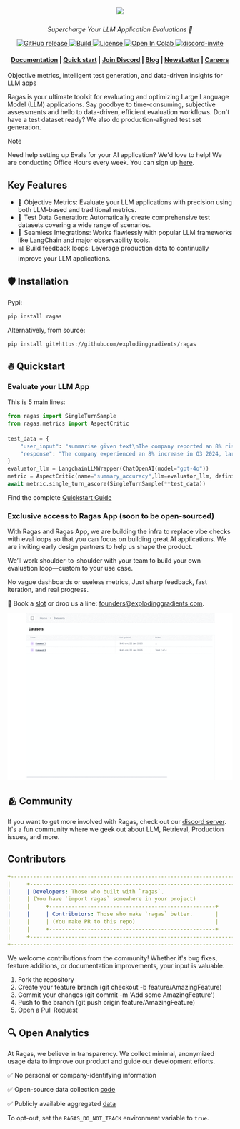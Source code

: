 <h1 align="center">
  <img style="vertical-align:middle" height="200"
  src="./docs/_static/imgs/logo.png">
</h1>
<p align="center">
  <i>Supercharge Your LLM Application Evaluations 🚀</i>
</p>

<p align="center">
    <a href="https://github.com/explodinggradients/ragas/releases">
        <img alt="GitHub release" src="https://img.shields.io/github/release/explodinggradients/ragas.svg">
    </a>
    <a href="https://www.python.org/">
            <img alt="Build" src="https://img.shields.io/badge/Made%20with-Python-1f425f.svg?color=purple">
    </a>
    <a href="https://github.com/explodinggradients/ragas/blob/master/LICENSE">
        <img alt="License" src="https://img.shields.io/github/license/explodinggradients/ragas.svg?color=green">
    </a>
    <a href="https://pypi.org/project/ragas/">
        <img alt="Open In Colab" src="https://img.shields.io/pypi/dm/ragas">
    </a>
    <a href="https://discord.gg/5djav8GGNZ">
        <img alt="discord-invite" src="https://img.shields.io/discord/1119637219561451644">
    </a>
</p>

<h4 align="center">
    <p>
        <a href="https://docs.ragas.io/">Documentation</a> |
        <a href="#fire-quickstart">Quick start</a> |
        <a href="https://discord.gg/5djav8GGNZ">Join Discord</a> |
        <a href="https://blog.ragas.io/">Blog</a> |
        <a href="https://newsletter.ragas.io/">NewsLetter</a> |
        <a href="https://www.ragas.io/careers">Careers</a>
    <p>
</h4>

Objective metrics, intelligent test generation, and data-driven insights for LLM apps

Ragas is your ultimate toolkit for evaluating and optimizing Large Language Model (LLM) applications. Say goodbye to time-consuming, subjective assessments and hello to data-driven, efficient evaluation workflows.
Don't have a test dataset ready? We also do production-aligned test set generation.

> [!NOTE]
> Need help setting up Evals for your AI application? We'd love to help! We are conducting Office Hours every week. You can sign up [here](https://cal.com/team/ragas/office-hours).

## Key Features

- 🎯 Objective Metrics: Evaluate your LLM applications with precision using both LLM-based and traditional metrics.
- 🧪 Test Data Generation: Automatically create comprehensive test datasets covering a wide range of scenarios.
- 🔗 Seamless Integrations: Works flawlessly with popular LLM frameworks like LangChain and major observability tools.
- 📊 Build feedback loops: Leverage production data to continually improve your LLM applications.

## :shield: Installation

Pypi: 

```bash
pip install ragas
```

Alternatively, from source:

```bash
pip install git+https://github.com/explodinggradients/ragas
```

## :fire: Quickstart

### Evaluate your LLM App

This is 5 main lines:

```python
from ragas import SingleTurnSample
from ragas.metrics import AspectCritic

test_data = {
    "user_input": "summarise given text\nThe company reported an 8% rise in Q3 2024, driven by strong performance in the Asian market. Sales in this region have significantly contributed to the overall growth. Analysts attribute this success to strategic marketing and product localization. The positive trend in the Asian market is expected to continue into the next quarter.",
    "response": "The company experienced an 8% increase in Q3 2024, largely due to effective marketing strategies and product adaptation, with expectations of continued growth in the coming quarter.",
}
evaluator_llm = LangchainLLMWrapper(ChatOpenAI(model="gpt-4o"))
metric = AspectCritic(name="summary_accuracy",llm=evaluator_llm, definition="Verify if the summary is accurate.")
await metric.single_turn_ascore(SingleTurnSample(**test_data))
```

Find the complete [Quickstart Guide](https://docs.ragas.io/en/latest/getstarted/evals)

### Exclusive access to Ragas App (soon to be open-sourced)

With Ragas and Ragas App, we are building the infra to replace vibe checks with eval loops so that you can focus on building great AI applications.
We are inviting early design partners to help us shape the product. 

We’ll work shoulder-to-shoulder with your team to build your own evaluation loop—custom to your use case.

No vague dashboards or useless metrics, Just sharp feedback, fast iteration, and real progress.

🔗 Book a [slot](https://bit.ly/3EBYq4J) or drop us a line: [founders@explodinggradients.com](mailto:founders@explodinggradients.com).

![](/docs/_static/ragas_app.gif)


## 🫂 Community

If you want to get more involved with Ragas, check out our [discord server](https://discord.gg/5qGUJ6mh7C). It's a fun community where we geek out about LLM, Retrieval, Production issues, and more.

## Contributors

```yml
+----------------------------------------------------------------------------+
|     +----------------------------------------------------------------+     |
|     | Developers: Those who built with `ragas`.                      |     |
|     | (You have `import ragas` somewhere in your project)            |     |
|     |     +----------------------------------------------------+     |     |
|     |     | Contributors: Those who make `ragas` better.       |     |     |
|     |     | (You make PR to this repo)                         |     |     |
|     |     +----------------------------------------------------+     |     |
|     +----------------------------------------------------------------+     |
+----------------------------------------------------------------------------+
```

We welcome contributions from the community! Whether it's bug fixes, feature additions, or documentation improvements, your input is valuable.

1. Fork the repository
2. Create your feature branch (git checkout -b feature/AmazingFeature)
3. Commit your changes (git commit -m 'Add some AmazingFeature')
4. Push to the branch (git push origin feature/AmazingFeature)
5. Open a Pull Request

## 🔍 Open Analytics
At Ragas, we believe in transparency. We collect minimal, anonymized usage data to improve our product and guide our development efforts.

✅ No personal or company-identifying information

✅ Open-source data collection [code](./src/ragas/_analytics.py)

✅ Publicly available aggregated [data](https://github.com/explodinggradients/ragas/issues/49)

To opt-out, set the `RAGAS_DO_NOT_TRACK` environment variable to `true`.

